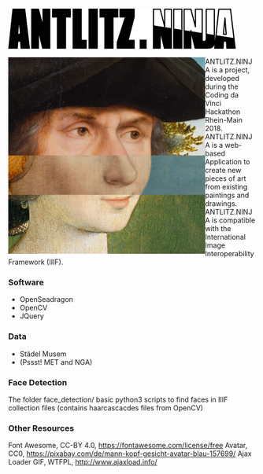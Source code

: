 ![ANTLITZ.NINJA Logo](/images/antlitz.ninja.svg)

<img align="left" width="400" height="400" src="/demos/001-original.jpg" style="clear:both;">

ANTLITZ.NINJA is a project, developed during the Coding da Vinci Hackathon Rhein-Main 2018. ANTLITZ.NINJA is a web-based Application to create new pieces of art from existing paintings and drawings. ANTLITZ.NINJA is compatible with the International Image Interoperability Framework (IIIF).

### Software

* OpenSeadragon
* OpenCV
* JQuery

### Data

* Städel Musem
* (Pssst! MET and NGA)

### Face Detection

The folder face_detection/ basic python3 scripts to find faces in IIIF collection files (contains haarcascacdes files from OpenCV)

### Other Resources

Font Awesome, CC-BY 4.0, https://fontawesome.com/license/free
Avatar, CC0, https://pixabay.com/de/mann-kopf-gesicht-avatar-blau-157699/
Ajax Loader GIF, WTFPL, http://www.ajaxload.info/
